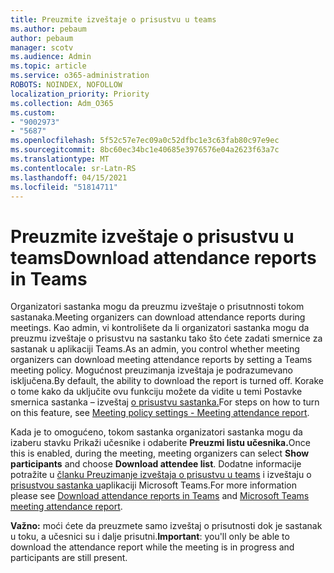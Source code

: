 ```yaml
---
title: Preuzmite izveštaje o prisustvu u teams
ms.author: pebaum
author: pebaum
manager: scotv
ms.audience: Admin
ms.topic: article
ms.service: o365-administration
ROBOTS: NOINDEX, NOFOLLOW
localization_priority: Priority
ms.collection: Adm_O365
ms.custom:
- "9002973"
- "5687"
ms.openlocfilehash: 5f52c57e7ec09a0c52dfbc1e3c63fab80c97e9ec
ms.sourcegitcommit: 8bc60ec34bc1e40685e3976576e04a2623f63a7c
ms.translationtype: MT
ms.contentlocale: sr-Latn-RS
ms.lasthandoff: 04/15/2021
ms.locfileid: "51814711"
---
```

# <a name="download-attendance-reports-in-teams"></a><span data-ttu-id="b1279-102">Preuzmite izveštaje o prisustvu u teams</span><span class="sxs-lookup"><span data-stu-id="b1279-102">Download attendance reports in Teams</span></span>

<span data-ttu-id="b1279-103">Organizatori sastanka mogu da preuzmu izveštaje o prisutnnosti tokom sastanaka.</span><span class="sxs-lookup"><span data-stu-id="b1279-103">Meeting organizers can download attendance reports during meetings.</span></span> <span data-ttu-id="b1279-104">Kao admin, vi kontrolišete da li organizatori sastanka mogu da preuzmu izveštaje o prisustvu na sastanku tako što ćete zadati smernice za sastanak u aplikaciji Teams.</span><span class="sxs-lookup"><span data-stu-id="b1279-104">As an admin, you control whether meeting organizers can download meeting attendance reports by setting a Teams meeting policy.</span></span> <span data-ttu-id="b1279-105">Mogućnost preuzimanja izveštaja je podrazumevano isključena.</span><span class="sxs-lookup"><span data-stu-id="b1279-105">By default, the ability to download the report is turned off.</span></span> <span data-ttu-id="b1279-106">Korake o tome kako da uključite ovu funkciju možete da vidite u temi Postavke smernica sastanka – izveštaj [o prisustvu sastanka.](https://docs.microsoft.com/microsoftteams/meeting-policies-in-teams#meeting-policy-settings---meeting-attendance-report)</span><span class="sxs-lookup"><span data-stu-id="b1279-106">For steps on how to turn on this feature, see  [Meeting policy settings - Meeting attendance report](https://docs.microsoft.com/microsoftteams/meeting-policies-in-teams#meeting-policy-settings---meeting-attendance-report).</span></span>

<span data-ttu-id="b1279-107">Kada je to omogućeno, tokom sastanka  organizatori sastanka mogu da izaberu stavku Prikaži učesnike i odaberite **Preuzmi listu učesnika.**</span><span class="sxs-lookup"><span data-stu-id="b1279-107">Once this is enabled, during the meeting, meeting organizers can select  **Show participants**  and choose  **Download attendee list**.</span></span> <span data-ttu-id="b1279-108">Dodatne informacije potražite u [članku Preuzimanje izveštaja o prisustvu u teams](https://support.office.com/article/download-attendance-reports-in-teams-ae7cf170-530c-47d3-84c1-3aedac74d310) i izveštaju o [prisustvou sastanka u](https://docs.microsoft.com/microsoftteams/teams-analytics-and-reports/meeting-attendance-report)aplikaciji Microsoft Teams.</span><span class="sxs-lookup"><span data-stu-id="b1279-108">For more information please see [Download attendance reports in Teams](https://support.office.com/article/download-attendance-reports-in-teams-ae7cf170-530c-47d3-84c1-3aedac74d310) and [Microsoft Teams meeting attendance report](https://docs.microsoft.com/microsoftteams/teams-analytics-and-reports/meeting-attendance-report).</span></span>

<span data-ttu-id="b1279-109">**Važno:** moći ćete da preuzmete samo izveštaj o prisutnosti dok je sastanak u toku, a učesnici su i dalje prisutni.</span><span class="sxs-lookup"><span data-stu-id="b1279-109">**Important**: you'll only be able to download the attendance report while the meeting is in progress and participants are still present.</span></span>